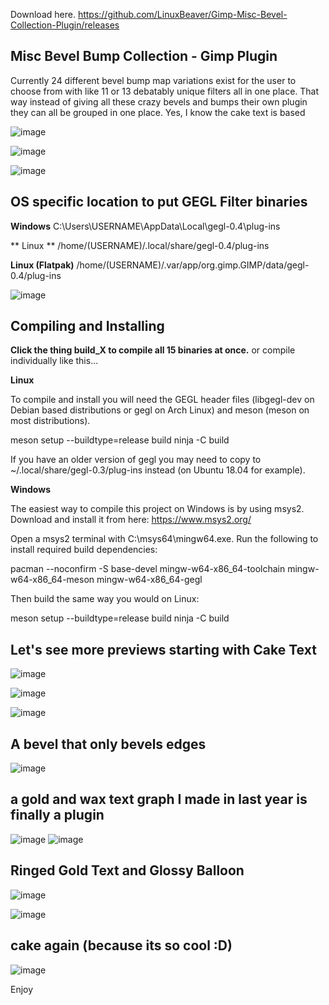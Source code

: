 
Download here.
https://github.com/LinuxBeaver/Gimp-Misc-Bevel-Collection-Plugin/releases

## Misc Bevel Bump Collection - Gimp Plugin

Currently 24 different bevel bump map variations exist for the user to choose from with like 11 or 13 debatably unique filters all in one place. That way instead of giving all these crazy bevels and bumps their own plugin they can all be grouped in one place. Yes, I know the cake text is based

![image](https://github.com/LinuxBeaver/GIMP_Misc_Bevel_Collection_super_pluginWORK_IN_PROGRESS/assets/78667207/f20ab112-f8cd-48ad-8dd8-b62a6ede37cb)

![image](https://github.com/LinuxBeaver/GIMP_Misc_Bevel_Collection_super_pluginWORK_IN_PROGRESS/assets/78667207/0e8b1a26-8787-4675-9123-a79b85d5e45c)


![image](https://github.com/LinuxBeaver/GIMP_Misc_Bevel_Collection_super_pluginWORK_IN_PROGRESS/assets/78667207/13483f98-8ecf-4a14-8f74-3e98793e75cb)

## OS specific location to put GEGL Filter binaries 

**Windows**
C:\Users\USERNAME\AppData\Local\gegl-0.4\plug-ins
 
** Linux **
 /home/(USERNAME)/.local/share/gegl-0.4/plug-ins
 
 **Linux (Flatpak)**
 /home/(USERNAME)/.var/app/org.gimp.GIMP/data/gegl-0.4/plug-ins

![image](https://github.com/LinuxBeaver/GEGL-glossy-balloon-text-styling/assets/78667207/f15fb5eb-c8d7-4c08-bbac-97048864e657)


## Compiling and Installing

**Click the thing build_X to compile all 15 binaries at once.** or compile individually like this...

**Linux**

To compile and install you will need the GEGL header files (libgegl-dev on Debian based distributions or gegl on Arch Linux) and meson (meson on most distributions).

meson setup --buildtype=release build
ninja -C build


If you have an older version of gegl you may need to copy to ~/.local/share/gegl-0.3/plug-ins instead (on Ubuntu 18.04 for example).

**Windows**

The easiest way to compile this project on Windows is by using msys2. Download and install it from here: https://www.msys2.org/

Open a msys2 terminal with C:\msys64\mingw64.exe. Run the following to install required build dependencies:

pacman --noconfirm -S base-devel mingw-w64-x86_64-toolchain mingw-w64-x86_64-meson mingw-w64-x86_64-gegl

Then build the same way you would on Linux:

meson setup --buildtype=release build
ninja -C build


## Let's see more previews starting with Cake Text

![image](https://github.com/LinuxBeaver/GIMP_Misc_Bevel_Collection_super_pluginWORK_IN_PROGRESS/assets/78667207/c6c8e817-913f-46a6-a48f-61e8ee459984)

![image](https://github.com/LinuxBeaver/GIMP_Misc_Bevel_Collection_super_pluginWORK_IN_PROGRESS/assets/78667207/ade1daef-12d4-4375-abd2-908a5948afa0)

![image](https://github.com/LinuxBeaver/Gimp-Misc-Bevel-Collection-Plugin/assets/78667207/c6de62af-f75c-49d1-a953-790c8c0645c0)


## A bevel that only bevels edges
![image](https://github.com/LinuxBeaver/GIMP_Misc_Bevel_Collection_super_pluginWORK_IN_PROGRESS/assets/78667207/f59fc39f-5293-4389-9c86-6bc4b216300c)

## a gold and wax text graph I made in last year is finally a plugin
![image](https://github.com/LinuxBeaver/Gimp-Misc-Bevel-Collection-Plugin/assets/78667207/b488d95c-3b8c-42ba-a327-337b646c0e0f)
![image](https://github.com/LinuxBeaver/Gimp-Misc-Bevel-Collection-Plugin/assets/78667207/197bbee5-9c15-48ea-a6e5-e1480be58c96)

## Ringed Gold Text and Glossy Balloon

![image](https://github.com/LinuxBeaver/Gimp-Misc-Bevel-Collection-Plugin/assets/78667207/a6d29433-ad03-473c-a826-0312d0e5451a)

![image](https://github.com/LinuxBeaver/Gimp-Misc-Bevel-Collection-Plugin/assets/78667207/d38ca871-e256-4e36-a438-c6918578fa86)

## cake again (because its so cool :D)
![image](https://github.com/LinuxBeaver/Gimp-Misc-Bevel-Collection-Plugin/assets/78667207/4e55b4d7-7645-47d7-94bd-c7b08c6e7fe4)


Enjoy
